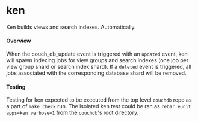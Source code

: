 ken
===

Ken builds views and search indexes. Automatically.

#### Overview

When the couch\_db\_update event is triggered with an `updated` event, ken will spawn indexing jobs for view groups and search indexes (one job per view group shard or search index shard). If a `deleted` event is triggered, all jobs associated with the corresponding database shard will be removed.

#### Testing

Testing for ken expected to be executed from the top level `couchdb` repo as a part of `make check` run. The isolated ken test could be ran as `rebar eunit apps=ken verbose=1` from the `couchdb`'s root directory.
